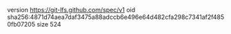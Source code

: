 version https://git-lfs.github.com/spec/v1
oid sha256:4871d74aea7daf3475a88adccb6e496e64d482cfa298c7341af2f4850fb07205
size 524
